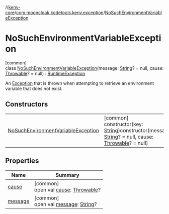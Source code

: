 //[kenv-core](../../../index.md)/[com.mooncloak.kodetools.kenv.exception](../index.md)/[NoSuchEnvironmentVariableException](index.md)

# NoSuchEnvironmentVariableException

[common]\
class [NoSuchEnvironmentVariableException](index.md)(message: [String](https://kotlinlang.org/api/latest/jvm/stdlib/kotlin/-string/index.html)? = null, cause: [Throwable](https://kotlinlang.org/api/latest/jvm/stdlib/kotlin/-throwable/index.html)? = null) : [RuntimeException](https://kotlinlang.org/api/latest/jvm/stdlib/kotlin/-runtime-exception/index.html)

An [Exception](https://kotlinlang.org/api/latest/jvm/stdlib/kotlin/-exception/index.html) that is thrown when attempting to retrieve an environment variable that does not exist.

## Constructors

| | |
|---|---|
| [NoSuchEnvironmentVariableException](-no-such-environment-variable-exception.md) | [common]<br>constructor(key: [String](https://kotlinlang.org/api/latest/jvm/stdlib/kotlin/-string/index.html))constructor(message: [String](https://kotlinlang.org/api/latest/jvm/stdlib/kotlin/-string/index.html)? = null, cause: [Throwable](https://kotlinlang.org/api/latest/jvm/stdlib/kotlin/-throwable/index.html)? = null) |

## Properties

| Name | Summary |
|---|---|
| [cause](index.md#-654012527%2FProperties%2F2092337298) | [common]<br>open val [cause](index.md#-654012527%2FProperties%2F2092337298): [Throwable](https://kotlinlang.org/api/latest/jvm/stdlib/kotlin/-throwable/index.html)? |
| [message](index.md#1824300659%2FProperties%2F2092337298) | [common]<br>open val [message](index.md#1824300659%2FProperties%2F2092337298): [String](https://kotlinlang.org/api/latest/jvm/stdlib/kotlin/-string/index.html)? |
